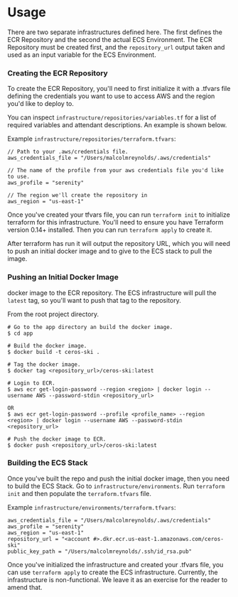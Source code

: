 # Usage

There are two separate infrastructures defined here.  The first defines the ECR
Repository and the second the actual ECS Environment.  The ECR Repository must
be created first, and the `repository_url` output taken and used as an input
variable for the ECS Environment.

### Creating the ECR Repository

To create the ECR Repository, you'll need to first initialize it with a .tfvars
file defining the credentials you want to use to access AWS and the region
you'd like to deploy to.

You can inspect `infrastructure/repositories/variables.tf` for a list of
required variables and attendant descriptions.  An example is shown below.

Example `infrastructure/repositories/terraform.tfvars`:
```
// Path to your .aws/credentials file.
aws_credentials_file = "/Users/malcolmreynolds/.aws/credentials"

// The name of the profile from your aws credentials file you'd like to use.
aws_profile = "serenity"

// The region we'll create the repository in
aws_region = "us-east-1"
```

Once you've created your tfvars file, you can run `terraform init` to
initialize terraform for this infrastructure.  You'll need to ensure you have
Terraform version 0.14+ installed.  Then you can run `terraform apply` to
create it.

After terraform has run it will output the repository URL, which you will need
to push an initial docker image and to give to the ECS stack to pull the image.

### Pushing an Initial Docker Image

 docker image to the ECR repository.  The ECS infrastructure will pull the
`latest` tag, so you'll want to push that tag to the repository.

From the root project directory.
```
# Go to the app directory an build the docker image.
$ cd app

# Build the docker image.
$ docker build -t ceros-ski .

# Tag the docker image.
$ docker tag <repository_url>/ceros-ski:latest

# Login to ECR.  
$ aws ecr get-login-password --region <region> | docker login --username AWS --password-stdin <repository_url> 

OR
$ aws ecr get-login-password --profile <profile_name> --region <region> | docker login --username AWS --password-stdin <repository_url> 

# Push the docker image to ECR.
$ docker push <repository_url>/ceros-ski:latest
```

### Building the ECS Stack

Once you've built the repo and push the initial docker image, then you need to
build the ECS Stack.  Go to `infrastructure/environments`.  Run `terraform init` and
then populate the `terraform.tfvars` file.

Example `infrastructure/environments/terraform.tfvars`:
```
aws_credentials_file = "/Users/malcolmreynolds/.aws/credentials"
aws_profile = "serenity"
aws_region = "us-east-1"
repository_url = "<account #>.dkr.ecr.us-east-1.amazonaws.com/ceros-ski"
public_key_path = "/Users/malcolmreynolds/.ssh/id_rsa.pub"
```

Once you've initialized the infrastructure and created your .tfvars file, you
can use `terraform apply` to create the ECS infrastructure.  Currently, the
infrastructure is non-functional.  We leave it as an exercise for the reader to
amend that.
